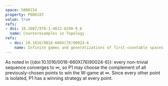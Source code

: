 ```yaml
---
space: S000154
property: P000187
value: true
refs:
- doi: 10.1007/978-1-4612-6290-9_6
  name: Counterexamples in Topology
refs:
  - doi: 10.1016/0016-660X(76)90024-6
    name: Infinite games and generalizations of first-countable spaces (Gruenhage)
---
```


As noted in {{doi:10.1016/0016-660X(76)90024-6}}:
every non-trivial sequence converges to $\infty$, so
P1 may choose the complement of all previously-chosen points
to win the W-game at $\infty$. Since every other point is
isolated, P1 has a winning strategy at every point.
